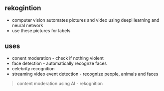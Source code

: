 ## rekogintion

- computer vision automates pictures and video using deepl learning and neural network
- use these pictures for labels

## uses

- conent moderation - check if nothing violent
- face detection - automatically recognze faces
- celebrity recognition
- streaming video event detection - recognize people, animals and faces

> content moderation using AI - rekognition